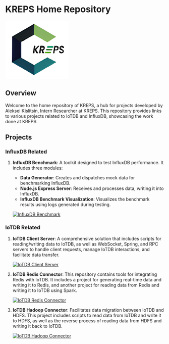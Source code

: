 # KREPS Home Repository

<p align="left">
  <img src="https://github.com/NutonFlash/kreps/blob/main/kreps-logo-no-bg.png" alt="KREPS Logo" width="200"/>
</p>

## Overview

Welcome to the home repository of KREPS, a hub for projects developed by Aleksei Kislitsin, Intern Researcher at KREPS. This repository provides links to various projects related to IoTDB and InfluxDB, showcasing the work done at KREPS.

## Projects

### InfluxDB Related

1. **InfluxDB Benchmark**: A toolkit designed to test InfluxDB performance. It includes three modules:
   - **Data Generator**: Creates and dispatches mock data for benchmarking InfluxDB.
   - **Node.js Express Server**: Receives and processes data, writing it into InfluxDB.
   - **InfluxDB Benchmark Visualization**: Visualizes the benchmark results using logs generated during testing.

   <p>
     <a href="https://github.com/NutonFlash/influxdb-benchmark">
       <img src="https://github-readme-stats.vercel.app/api/pin/?username=NutonFlash&repo=influxdb-benchmark&theme=default_repocard" alt="InfluxDB Benchmark">
     </a>
   </p>

### IoTDB Related

1. **IoTDB Client Server**: A comprehensive solution that includes scripts for reading/writing data to IoTDB, as well as WebSocket, Spring, and RPC servers to handle client requests, manage IoTDB interactions, and facilitate data transfer.

   <p>
     <a href="https://github.com/NutonFlash/iotdb-client-server">
       <img src="https://github-readme-stats.vercel.app/api/pin/?username=NutonFlash&repo=iotdb-client-server&theme=default_repocard&cache_seconds=86400" alt="IoTDB Client Server">
     </a>
   </p>

2. **IoTDB Redis Connector**: This repository contains tools for integrating Redis with IoTDB. It includes a project for generating real-time data and writing it to Redis, and another project for reading data from Redis and writing it to IoTDB using Spark.

   <p>
     <a href="https://github.com/NutonFlash/iotdb-redis-connector">
       <img src="https://github-readme-stats.vercel.app/api/pin/?username=NutonFlash&repo=iotdb-redis-connector&theme=default_repocard" alt="IoTDB Redis Connector">
     </a>
   </p>

3. **IoTDB Hadoop Connector**: Facilitates data migration between IoTDB and HDFS. This project includes scripts to read data from IoTDB and write it to HDFS, as well as the reverse process of reading data from HDFS and writing it back to IoTDB.

   <p>
     <a href="https://github.com/NutonFlash/iotdb-hadoop-connector">
       <img src="https://github-readme-stats.vercel.app/api/pin/?username=NutonFlash&repo=iotdb-hadoop-connector&theme=default_repocard" alt="IoTDB Hadoop Connector">
     </a>
   </p>
